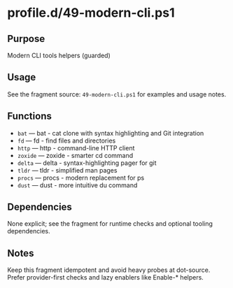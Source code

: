 profile.d/49-modern-cli.ps1
===========================

Purpose
-------
Modern CLI tools helpers (guarded)

Usage
-----
See the fragment source: `49-modern-cli.ps1` for examples and usage notes.

Functions
---------
- `bat` — bat - cat clone with syntax highlighting and Git integration
- `fd` — fd - find files and directories
- `http` — http - command-line HTTP client
- `zoxide` — zoxide - smarter cd command
- `delta` — delta - syntax-highlighting pager for git
- `tldr` — tldr - simplified man pages
- `procs` — procs - modern replacement for ps
- `dust` — dust - more intuitive du command

Dependencies
------------
None explicit; see the fragment for runtime checks and optional tooling dependencies.

Notes
-----
Keep this fragment idempotent and avoid heavy probes at dot-source. Prefer provider-first checks and lazy enablers like Enable-* helpers.

